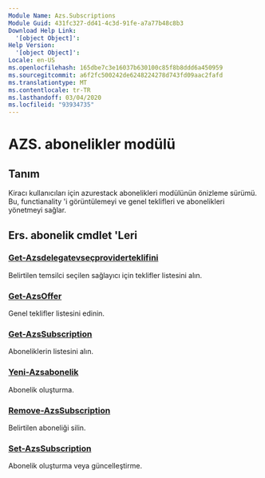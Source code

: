 ```yaml
---
Module Name: Azs.Subscriptions
Module Guid: 431fc327-dd41-4c3d-91fe-a7a77b48c8b3
Download Help Link:
  '[object Object]': 
Help Version:
  '[object Object]': 
Locale: en-US
ms.openlocfilehash: 165dbe7c3e16037b630100c85f8b8ddd6a450959
ms.sourcegitcommit: a6f2fc500242de6248224278d743fd09aac2fafd
ms.translationtype: MT
ms.contentlocale: tr-TR
ms.lasthandoff: 03/04/2020
ms.locfileid: "93934735"
---
```

# AZS. abonelikler modülü
## Tanım
Kiracı kullanıcıları için azurestack abonelikleri modülünün önizleme sürümü. Bu, functianality 'i görüntülemeyi ve genel teklifleri ve abonelikleri yönetmeyi sağlar.

## Ers. abonelik cmdlet 'Leri
### [Get-Azsdelegatevseçproviderteklifini](Get-AzsDelegatedProviderOffer.md)
Belirtilen temsilci seçilen sağlayıcı için teklifler listesini alın.

### [Get-AzsOffer](Get-AzsOffer.md)
Genel teklifler listesini edinin.

### [Get-AzsSubscription](Get-AzsSubscription.md)
Aboneliklerin listesini alın.

### [Yeni-Azsabonelik](New-AzsSubscription.md)
Abonelik oluşturma.

### [Remove-AzsSubscription](Remove-AzsSubscription.md)
Belirtilen aboneliği silin.

### [Set-AzsSubscription](Set-AzsSubscription.md)
Abonelik oluşturma veya güncelleştirme.

